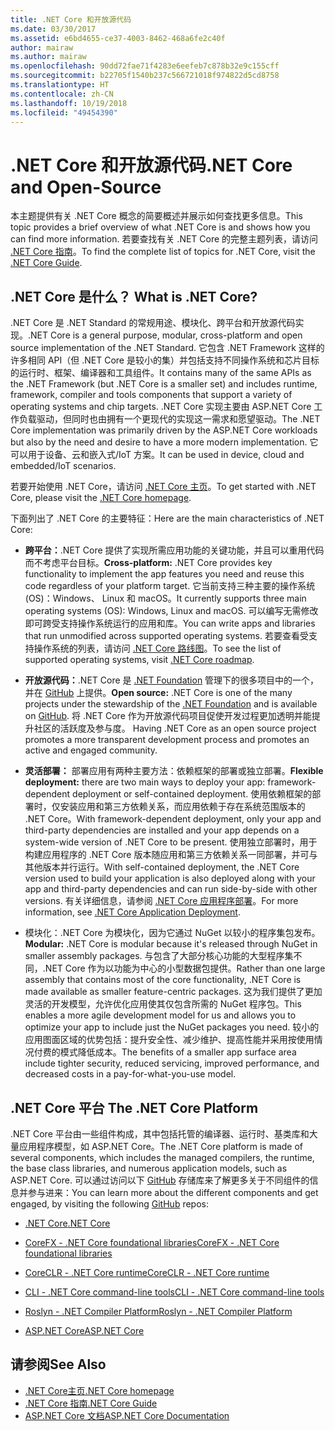 ```yaml
---
title: .NET Core 和开放源代码
ms.date: 03/30/2017
ms.assetid: e6bd4655-ce37-4003-8462-468a6fe2c40f
author: mairaw
ms.author: mairaw
ms.openlocfilehash: 90dd72fae71f4283e6eefeb7c878b32e9c155cff
ms.sourcegitcommit: b22705f1540b237c566721018f974822d5cd8758
ms.translationtype: HT
ms.contentlocale: zh-CN
ms.lasthandoff: 10/19/2018
ms.locfileid: "49454390"
---
```

# <a name="net-core-and-open-source"></a><span data-ttu-id="39853-102">.NET Core 和开放源代码</span><span class="sxs-lookup"><span data-stu-id="39853-102">.NET Core and Open-Source</span></span>
<span data-ttu-id="39853-103">本主题提供有关 .NET Core 概念的简要概述并展示如何查找更多信息。</span><span class="sxs-lookup"><span data-stu-id="39853-103">This topic provides a brief overview  of what .NET Core is and shows how you can find more information.</span></span> <span data-ttu-id="39853-104">若要查找有关 .NET Core 的完整主题列表，请访问 [.NET Core 指南](../../core/index.md)。</span><span class="sxs-lookup"><span data-stu-id="39853-104">To find the complete list of topics for .NET Core, visit the [.NET Core Guide](../../core/index.md).</span></span>
  
<a name="BKMK_WhatisNETCore"></a>   
## <a name="what-is-net-core"></a><span data-ttu-id="39853-105">.NET Core 是什么？ </span><span class="sxs-lookup"><span data-stu-id="39853-105">What is .NET Core?</span></span>  
 <span data-ttu-id="39853-106">.NET Core 是 .NET Standard 的常规用途、模块化、跨平台和开放源代码实现。</span><span class="sxs-lookup"><span data-stu-id="39853-106">.NET Core is a general purpose, modular, cross-platform and open source implementation of the .NET Standard.</span></span> <span data-ttu-id="39853-107">它包含 .NET Framework 这样的许多相同 API（但 .NET Core 是较小的集）并包括支持不同操作系统和芯片目标的运行时、框架、编译器和工具组件。</span><span class="sxs-lookup"><span data-stu-id="39853-107">It contains many of the same APIs as the .NET Framework (but .NET Core is a smaller set) and includes runtime, framework, compiler and tools components that support a variety of operating systems and chip targets.</span></span> <span data-ttu-id="39853-108">.NET Core 实现主要由 ASP.NET Core 工作负载驱动，但同时也由拥有一个更现代的实现这一需求和愿望驱动。</span><span class="sxs-lookup"><span data-stu-id="39853-108">The .NET Core implementation was primarily driven by the ASP.NET Core workloads but also by the need and desire to have a more modern implementation.</span></span> <span data-ttu-id="39853-109">它可以用于设备、云和嵌入式/IoT 方案。</span><span class="sxs-lookup"><span data-stu-id="39853-109">It can be used in device, cloud and embedded/IoT scenarios.</span></span>  
  
 <span data-ttu-id="39853-110">若要开始使用 .NET Core，请访问 [.NET Core 主页](https://www.microsoft.com/net/core)。</span><span class="sxs-lookup"><span data-stu-id="39853-110">To get started with .NET Core, please visit the [.NET Core homepage](https://www.microsoft.com/net/core).</span></span>  
  
 <span data-ttu-id="39853-111">下面列出了 .NET Core 的主要特征：</span><span class="sxs-lookup"><span data-stu-id="39853-111">Here are the main characteristics of .NET Core:</span></span>  
  
-   <span data-ttu-id="39853-112">**跨平台：**.NET Core 提供了实现所需应用功能的关键功能，并且可以重用代码而不考虑平台目标。</span><span class="sxs-lookup"><span data-stu-id="39853-112">**Cross-platform:** .NET Core provides key functionality to implement the app features you need and reuse this code regardless of your platform target.</span></span> <span data-ttu-id="39853-113">它当前支持三种主要的操作系统 (OS)：Windows、 Linux 和 macOS。</span><span class="sxs-lookup"><span data-stu-id="39853-113">It currently supports three main operating systems (OS): Windows, Linux and macOS.</span></span> <span data-ttu-id="39853-114">可以编写无需修改即可跨受支持操作系统运行的应用和库。</span><span class="sxs-lookup"><span data-stu-id="39853-114">You can write apps and libraries that run unmodified across supported operating systems.</span></span> <span data-ttu-id="39853-115">若要查看受支持操作系统的列表，请访问 [.NET Core 路线图](https://github.com/dotnet/core/blob/master/roadmap.md)。</span><span class="sxs-lookup"><span data-stu-id="39853-115">To see the list of supported operating systems, visit [.NET Core roadmap](https://github.com/dotnet/core/blob/master/roadmap.md).</span></span>
  
-   <span data-ttu-id="39853-116">**开放源代码：**.NET Core 是 [.NET Foundation](https://www.dotnetfoundation.org/) 管理下的很多项目中的一个，并在 [GitHub](https://github.com/) 上提供。</span><span class="sxs-lookup"><span data-stu-id="39853-116">**Open source:** .NET Core is one of the many projects under the stewardship of the [.NET Foundation](https://www.dotnetfoundation.org/) and is available on [GitHub](https://github.com/).</span></span>  <span data-ttu-id="39853-117">将 .NET Core 作为开放源代码项目促使开发过程更加透明并能提升社区的活跃度及参与度。 </span><span class="sxs-lookup"><span data-stu-id="39853-117">Having .NET Core as an open source project promotes a more transparent development process and promotes an active and engaged community.</span></span>  
  
-   <span data-ttu-id="39853-118">**灵活部署：** 部署应用有两种主要方法：依赖框架的部署或独立部署。</span><span class="sxs-lookup"><span data-stu-id="39853-118">**Flexible deployment:** there are two main ways to deploy your app: framework-dependent deployment or self-contained deployment.</span></span> <span data-ttu-id="39853-119">使用依赖框架的部署时，仅安装应用和第三方依赖关系，而应用依赖于存在系统范围版本的 .NET Core。</span><span class="sxs-lookup"><span data-stu-id="39853-119">With framework-dependent deployment, only your app and third-party dependencies are installed and your app depends on a system-wide version of .NET Core to be present.</span></span>  <span data-ttu-id="39853-120">使用独立部署时，用于构建应用程序的 .NET Core 版本随应用和第三方依赖关系一同部署，并可与其他版本并行运行。</span><span class="sxs-lookup"><span data-stu-id="39853-120">With self-contained deployment, the .NET Core version used to build your application is also deployed along with your app and third-party dependencies and can run side-by-side with other versions.</span></span>    <span data-ttu-id="39853-121">有关详细信息，请参阅 [.NET Core 应用程序部署](../../core/deploying/index.md)。</span><span class="sxs-lookup"><span data-stu-id="39853-121">For more information, see [.NET Core Application Deployment](../../core/deploying/index.md).</span></span>

-   <span data-ttu-id="39853-122">模块化：.NET Core 为模块化，因为它通过 NuGet 以较小的程序集包发布。</span><span class="sxs-lookup"><span data-stu-id="39853-122">**Modular:** .NET Core is modular because it's released through NuGet in smaller assembly packages.</span></span> <span data-ttu-id="39853-123">与包含了大部分核心功能的大型程序集不同，.NET Core 作为以功能为中心的小型数据包提供。</span><span class="sxs-lookup"><span data-stu-id="39853-123">Rather than one large assembly that contains most of the core functionality, .NET Core is made available as smaller feature-centric packages.</span></span> <span data-ttu-id="39853-124">这为我们提供了更加灵活的开发模型，允许优化应用使其仅包含所需的 NuGet 程序包。</span><span class="sxs-lookup"><span data-stu-id="39853-124">This enables a more agile development model for us and allows you to optimize your app to include just the NuGet packages you need.</span></span> <span data-ttu-id="39853-125">较小的应用图面区域的优势包括：提升安全性、减少维护、提高性能并采用按使用情况付费的模式降低成本。</span><span class="sxs-lookup"><span data-stu-id="39853-125">The benefits of a smaller app surface area include tighter security, reduced servicing, improved performance, and decreased costs in a pay-for-what-you-use model.</span></span>  
  
## <a name="the-net-core-platform"></a><span data-ttu-id="39853-126">.NET Core 平台 </span><span class="sxs-lookup"><span data-stu-id="39853-126">The .NET Core Platform</span></span>  
 <span data-ttu-id="39853-127">.NET Core 平台由一些组件构成，其中包括托管的编译器、运行时、基类库和大量应用程序模型，如 ASP.NET Core。</span><span class="sxs-lookup"><span data-stu-id="39853-127">The .NET Core platform is made of several components, which includes the managed compilers, the runtime, the base class libraries, and numerous application models, such as ASP.NET Core.</span></span> <span data-ttu-id="39853-128">可以通过访问以下 [GitHub](https://github.com/) 存储库来了解更多关于不同组件的信息并参与进来：</span><span class="sxs-lookup"><span data-stu-id="39853-128">You can learn more about the different components and get engaged, by visiting the following [GitHub](https://github.com/) repos:</span></span>  
  
-   [<span data-ttu-id="39853-129">.NET Core</span><span class="sxs-lookup"><span data-stu-id="39853-129">.NET Core</span></span>](https://github.com/dotnet/core)  
  
-   [<span data-ttu-id="39853-130">CoreFX - .NET Core foundational libraries</span><span class="sxs-lookup"><span data-stu-id="39853-130">CoreFX - .NET Core foundational libraries</span></span>](https://github.com/dotnet/corefx)  
  
-   [<span data-ttu-id="39853-131">CoreCLR - .NET Core runtime</span><span class="sxs-lookup"><span data-stu-id="39853-131">CoreCLR - .NET Core runtime</span></span>](https://github.com/dotnet/coreclr)  
  
-   [<span data-ttu-id="39853-132">CLI - .NET Core command-line tools</span><span class="sxs-lookup"><span data-stu-id="39853-132">CLI - .NET Core command-line tools</span></span>](https://github.com/dotnet/cli)  
  
-   [<span data-ttu-id="39853-133">Roslyn - .NET Compiler Platform</span><span class="sxs-lookup"><span data-stu-id="39853-133">Roslyn - .NET Compiler Platform</span></span>](https://github.com/dotnet/roslyn)  
  
-   [<span data-ttu-id="39853-134">ASP.NET Core</span><span class="sxs-lookup"><span data-stu-id="39853-134">ASP.NET Core</span></span>](https://github.com/aspnet/home)  
  
## <a name="see-also"></a><span data-ttu-id="39853-135">请参阅</span><span class="sxs-lookup"><span data-stu-id="39853-135">See Also</span></span>  
- [<span data-ttu-id="39853-136">.NET Core主页</span><span class="sxs-lookup"><span data-stu-id="39853-136">.NET Core homepage</span></span>](https://www.microsoft.com/net/core)  
- [<span data-ttu-id="39853-137">.NET Core 指南</span><span class="sxs-lookup"><span data-stu-id="39853-137">.NET Core Guide</span></span>](../../core/index.md)  
- [<span data-ttu-id="39853-138">ASP.NET Core 文档</span><span class="sxs-lookup"><span data-stu-id="39853-138">ASP.NET Core Documentation</span></span>](/aspnet/core/)
